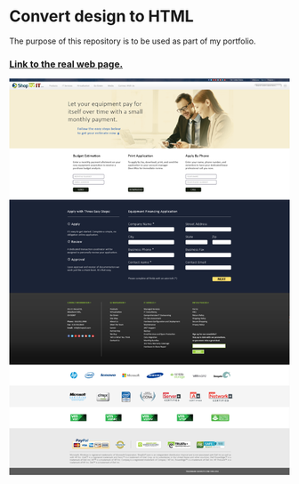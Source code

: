 # Convert design to HTML

The purpose of this repository is to be used as part of my portfolio.

### [Link to the real web page.](http://shopezit.com/leasing.html/) 


![alt tag](https://github.com/radupopa2010/portfolio/blob/master/PSD-to-HTML-project/shopezit_sample.png)
